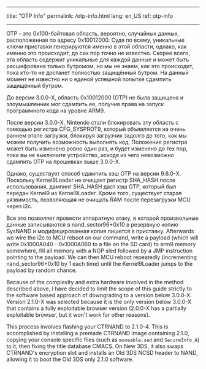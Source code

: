 * * *

title: "OTP Info" permalink: /otp-info.html lang: en_US ref: otp-info

* * *

OTP - это 0x100-байтовая область, вероятно, случайных данных, расположенная по адресу 0x10012000. Судя по всему, уникальные ключи приставки генерируются именно в этой области, однако, как именно это происходит, до сих пор точно не известно. Скорее всего, эта область содержит уникальные для каждой данные и может быть расшифрована только бутромом, но мы не знаем, как это происходит, пока кто-то не достанет полностью защищённый бутром. На данный момент не известно ни о единой успешной попытке сдампить защищённый бутром.

До версии 3.0.0-X, область 0x10012000 (OTP) не была защищена и злоумышленник мог сдампить ее, получив права на запуск программного кода на уровне ARM9.

После версии 3.0.0-X, Nintendo стали блокировать эту область с помощью регистра CFG_SYSPROT9, который объявляется на очень раннем этапе загрузки, блокируя загрузчик задолго до того, как мы можем получить возможность выполнять код. Положение регистра может быть изменено ровно один раз, и будет изменено до тех пор, пока вы не выключите устройство, исходя из чего невозможно сдампить OTP на прошивках выше 3.0.0-X.

Однако, существует способ сдампить хэш OTP на версии 9.6.0-X. Поскольку Kernel9Loader не очищает регистр SHA_HASH после использования, дампинг SHA_HASH даст хэш OTP, который был передан Kernel9 из Kernel9Loader. Кроме того, существует старая уязвимость, позволяющая не очищать RAM после перезагрузки MCU через i2c.

Все это позволяет провести аппаратную атаку, в которой произвольные данные записываются в nand_sector96+0x10 в резервную копию SysNAND и модифицированная копия пишется в приставку. Afterwards we wire the i2c to MCU reboot on our command, write a payload (which will write 0x1000A040 - 0x1000A060 to a file on the SD card) to arm9 memory somewhere, fill all memory with a NOP sled followed by a JMP instruction pointing to the payload. We can then MCU reboot repeatedly (incrementing nand_sector96+0x10 by 1 each time) until the Kernel9Loader jumps to the payload by random chance.

Because of the complexity and extra hardware involved in the method described above, I have decided to limit the scope of this guide strictly to the software based approach of downgrading to a version below 3.0.0-X. Version 2.1.0-X was selected because it is the only version below 3.0.0-X that contains a fully exploitable browser version (2.0.0-X has a partially exploitable browser, but it won't work for other reasons).

This process involves flashing your CTRNAND to 2.1.0-4. This is accomplished by installing a premade CTRNAND image containing 2.1.0, copying your console specific files (such as `moveable.sed` and `SecureInfo_A`) to it, then fixing the title database CMACS. On New 3DS, it also swaps CTRNAND's encryption slot and installs an Old 3DS NCSD header to NAND, allowing it to boot the Old 3DS only 2.1.0 software.